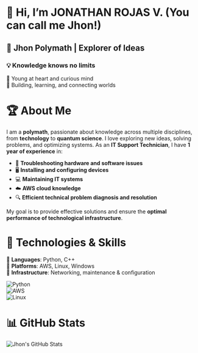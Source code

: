 # 👋 Hi, I’m JONATHAN ROJAS V. (You can call me Jhon!)  
## 🌟 Jhon Polymath | Explorer of Ideas  
### 💡 Knowledge knows no limits  
📍 Young at heart and curious mind  
🚀 Building, learning, and connecting worlds  

# 🏆 About Me  
I am a **polymath**, passionate about knowledge across multiple disciplines, from **technology** to **quantum science**. I love exploring new ideas, solving problems, and optimizing systems. As an **IT Support Technician**, I have **1 year of experience** in:  

- 🔧 **Troubleshooting hardware and software issues**  
- 🖥️ **Installing and configuring devices**  
- 💻 **Maintaining IT systems**  
- ☁️ **AWS cloud knowledge**  
- 🔍 **Efficient technical problem diagnosis and resolution**  

My goal is to provide effective solutions and ensure the **optimal performance of technological infrastructure**.  

# 🚀 Technologies & Skills  
🔹 **Languages**: Python, C++  
🔹 **Platforms**: AWS, Linux, Windows  
🔹 **Infrastructure**: Networking, maintenance & configuration  

![Python](https://img.shields.io/badge/Python-3776AB?style=for-the-badge&logo=python&logoColor=white)  
![AWS](https://img.shields.io/badge/AWS-FF9900?style=for-the-badge&logo=amazonaws&logoColor=white)  
![Linux](https://img.shields.io/badge/Linux-FCC624?style=for-the-badge&logo=linux&logoColor=black)  

# 📊 GitHub Stats  

![Jhon's GitHub Stats](https://github-readme-stats.vercel.app/api?username=JONATHAN-ROJAS1V&show_icons=true&theme=dark)


<!---
JONATHAN-ROJAS1V/JONATHAN-ROJAS1V is a ✨ special ✨ repository because its `README.md` (this file) appears on your GitHub profile.
You can click the Preview link to take a look at your changes.
--->

